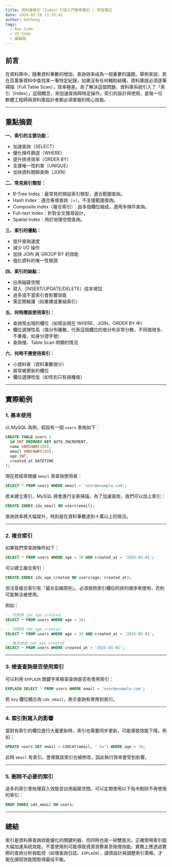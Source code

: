 ```yaml
---
title: 資料庫索引（Index）介紹入門教學筆記 | 學習筆記
date: 2024-02-20 11:33:41
author: kdchang
tags:
  - Roo Code
  - VS Code
  - 編輯器
---
```


## 前言

在資料庫中，隨著資料筆數的增加，查詢效率成為一個重要的議題。舉例來說，若在百萬筆資料中查找某一筆特定紀錄，如果沒有任何輔助結構，資料庫就必須逐筆掃描（Full Table Scan），效率極差。為了解決這個問題，資料庫系統引入了「索引（Index）」這個概念，來加速查詢與特定操作。索引的設計與使用，是每一位軟體工程師與資料庫設計者都必須掌握的核心技能。

---

## 重點摘要

**一、索引的主要功能：**

- 加速查詢（SELECT）
- 優化條件篩選（WHERE）
- 提升排序效率（ORDER BY）
- 支援唯一性約束（UNIQUE）
- 加快資料關聯查詢（JOIN）

**二、常見索引類型：**

- B-Tree Index：最常見的預設索引類型，適合範圍查詢。
- Hash Index：適合等值查詢（=），不支援範圍查詢。
- Composite Index（複合索引）：由多個欄位組成，適用多條件查詢。
- Full-text Index：針對全文搜尋設計。
- Spatial Index：用於地理空間查詢。

**三、索引的優點：**

- 提升查詢速度
- 減少 I/O 操作
- 加快 JOIN 與 GROUP BY 的效能
- 強化資料的唯一性驗證

**四、索引的缺點：**

- 佔用磁碟空間
- 寫入（INSERT/UPDATE/DELETE）成本增加
- 過多或不當索引會影響效能
- 需定期維護（如重建或重組索引）

**五、何時應該使用索引：**

- 查詢常出現的欄位（如常出現在 WHERE、JOIN、ORDER BY 中）
- 欄位選擇性高（值分布離散，代表這個欄位的值分布非常分散，不同值很多、不重複，如身分證字號）
- 查詢慢、Table Scan 明顯的情況

**六、何時不應使用索引：**

- 小資料表（資料筆數很少）
- 經常被更新的欄位
- 欄位選擇性低（如性別只有兩種值）

---

## 實際範例

### 1. 基本使用

以 MySQL 為例，假設有一個 `users` 表格如下：

```sql
CREATE TABLE users (
  id INT PRIMARY KEY AUTO_INCREMENT,
  name VARCHAR(100),
  email VARCHAR(100),
  age INT,
  created_at DATETIME
);
```

現在若經常根據 `email` 來查詢使用者：

```sql
SELECT * FROM users WHERE email = 'user@example.com';
```

若未建立索引，MySQL 將會進行全表掃描。為了加速查詢，我們可以加上索引：

```sql
CREATE INDEX idx_email ON users(email);
```

查詢效率將大幅提升，特別是在資料筆數達到十萬以上的情況。

---

### 2. 複合索引

如果我們常查詢條件如下：

```sql
SELECT * FROM users WHERE age = 30 AND created_at > '2025-01-01';
```

可以建立複合索引：

```sql
CREATE INDEX idx_age_created ON users(age, created_at);
```

但注意複合索引有「最左前綴原則」，必須按照索引欄位的排列順序來使用，否則可能無法被使用。

例如：

```sql
-- 可使用 idx_age_created
SELECT * FROM users WHERE age = 30;

-- 可使用 idx_age_created
SELECT * FROM users WHERE age = 30 AND created_at > '2025-01-01';

-- 無法使用 idx_age_created
SELECT * FROM users WHERE created_at > '2025-01-01';
```

---

### 3. 檢查查詢是否使用索引

可以利用 `EXPLAIN` 關鍵字來檢查查詢是否有使用索引：

```sql
EXPLAIN SELECT * FROM users WHERE email = 'user@example.com';
```

若 `key` 欄位顯示為 `idx_email`，表示查詢有使用到索引。

---

### 4. 索引對寫入的影響

當對有索引的欄位進行大量更新時，索引也需要同步更新，可能導致效能下降。例如：

```sql
UPDATE users SET email = CONCAT(email, '.tw') WHERE age = 30;
```

此時 `email` 有索引，會導致該索引也被修改，因此執行效率會受到影響。

---

### 5. 刪除不必要的索引

過多的索引會拖慢寫入效能並佔用磁碟空間。可以定期使用以下指令刪除不再使用的索引：

```sql
DROP INDEX idx_email ON users;
```

---

## 總結

索引是資料庫查詢效能優化的關鍵利器，但同時也是一把雙面刃。正確使用索引能大幅加速系統效能，不當使用則可能導致資源浪費甚至拖慢效能。實務上應透過實際的查詢分析與監控（如慢查詢日誌、`EXPLAIN`），謹慎設計與調整索引策略，才能在讀寫效能間取得最佳平衡。
